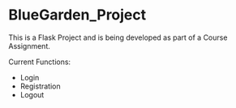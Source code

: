 # BlueGarden_Project

This is a Flask Project and is being developed as part of a Course Assignment. 

Current Functions:
* Login
* Registration
* Logout
